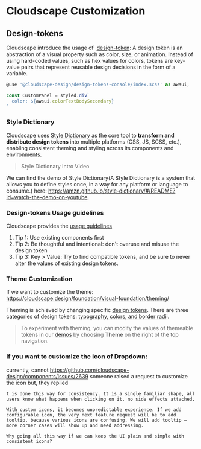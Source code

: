 # Cloudscape Customization

## Design-tokens

Cloudscape introduce the usage of  [design-token](https://cloudscape.design/foundation/visual-foundation/design-tokens/): A design token is an abstraction of a visual property such as color, size, or animation. Instead of using hard-coded values, such as hex values for colors, tokens are key-value pairs that represent reusable design decisions in the form of a variable.

```js
@use '@cloudscape-design/design-tokens-console/index.scss' as awsui;

const CustomPanel = styled.div`
  color: ${awsui.colorTextBodySecondary}
`
```

### Style Dictionary 

Cloudscape uses [Style Dictionary](https://amzn.github.io/style-dictionary/#/) as the core tool to **transform and distribute design tokens** into multiple platforms (CSS, JS, SCSS, etc.), enabling consistent theming and styling across its components and environments.

> Style Dictionary Intro Video
> 
We can find the demo of Style Dictionary(A Style Dictionary is a system that allows you to define styles once, in a way for any platform or language to consume.) here: https://amzn.github.io/style-dictionary/#/README?id=watch-the-demo-on-youtube.

### Design-tokens Usage guidelines

Cloudscape provides the [usage guidelines](https://cloudscape.design/foundation/visual-foundation/design-tokens/#usage-guidelines)
1. Tip 1: Use existing components first
2. Tip 2: Be thoughtful and intentional: don't overuse and misuse the design token
3. Tip 3: Key > Value: Try to find compatible tokens, and be sure to never alter the values of existing design tokens.

### Theme Customization

If we want to customize the theme:
https://cloudscape.design/foundation/visual-foundation/theming/

Theming is achieved by changing specific [design tokens](https://cloudscape.design/foundation/visual-foundation/design-tokens/). There are three categories of design tokens: [typography, colors, and border radii](https://cloudscape.design/foundation/visual-foundation/design-tokens/#tokens).

> To experiment with theming, you can modify the values of themeable tokens in our [demos](https://cloudscape.design/demos/) by choosing **Theme** on the right of the top navigation.


### If you want to customize the icon of Dropdown:
currently, cannot
https://github.com/cloudscape-design/components/issues/2639
someone raised a request to customize the icon but, they replied
```
t is done this way for consistency. It is a single familiar shape, all users know what happens when clicking on it, no side effects attached.

With custom icons, it becomes unpredictable experience. If we add configurable icon, the very next feature request will be to add tooltip, because various icons are confusing. We will add tooltip – more corner cases will show up and need addressing.

Why going all this way if we can keep the UI plain and simple with consistent icons?
```



